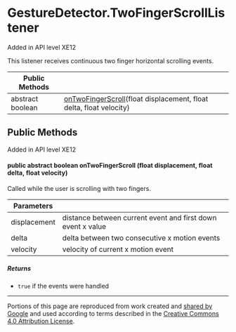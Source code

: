 # GestureDetector.TwoFingerScrollListener

Added in API level XE12

This listener receives continuous two finger horizontal scrolling events.

| Public Methods | |
| --- | --- |
| abstract boolean | [onTwoFingerScroll](#onTwoFingerScroll)(float displacement, float delta, float velocity) |

## Public Methods

Added in API level XE12

#### public abstract boolean **onTwoFingerScroll** (float displacement, float delta, float velocity) 

Called while the user is scrolling with two fingers.

| Parameters | |
| --- | --- |
| displacement | distance between current event and first down event x value |
| delta | delta between two consecutive x motion events |
| velocity | velocity of current x motion event |

##### Returns
- `true` if the events were handled

---

Portions of this page are reproduced from work created and [shared by Google](https://developers.google.com/readme/policies) and used according to terms described in the [Creative Commons 4.0 Attribution License](https://creativecommons.org/licenses/by/4.0/).